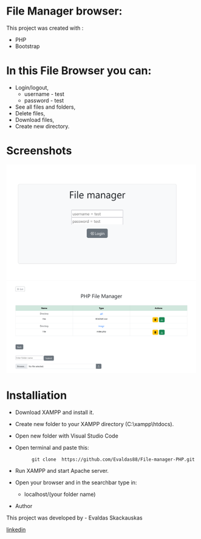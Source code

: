 # File Manager browser:

This project was created with :
    
* PHP
* Bootstrap

# In this File Browser  you can:

* Login/logout,
    * username - test
    * password - test
* See all files and folders,
* Delete files,
* Download files,
* Create new directory.

#  Screenshots

<p float="left">
    <img src="image\image1.png" width="500" >     
    <img src="image\image2.png" width="500" > 
</p> 

# Installiation

* Download XAMPP and install it.
* Create new folder to your XAMPP directory (C:\xampp\htdocs). 
* Open new folder with Visual Studio Code
* Open terminal and paste this:

            git clone  https://github.com/Evaldas88/File-manager-PHP.git    

* Run XAMPP and start Apache server.
* Open your browser and in the searchbar type in:
	* localhost/(your folder name)

* Author

This project was developed by  - Evaldas Skackauskas 

<a href="https://www.linkedin.com/in/evaldas-skackauskas-35505516a/">linkedin</a>
